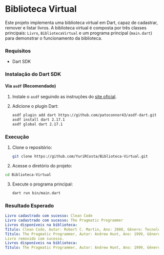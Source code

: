 # Biblioteca Virtual

Este projeto implementa uma biblioteca virtual em Dart, capaz de cadastrar, remover e listar livros. A biblioteca virtual é composta por três classes principais: `Livro`, `BibliotecaVirtual` e um programa principal (`main.dart`) para demonstrar o funcionamento da biblioteca.

### Requisitos

- Dart SDK

### Instalação do Dart SDK

#### Via `asdf` (Recomendado)

1. Instale o `asdf` seguindo as instruções do [site oficial](https://asdf-vm.com/guide/getting-started.html).

2. Adicione o plugin Dart:

   ```bash
   asdf plugin add dart https://github.com/patoconnor43/asdf-dart.git
   asdf install dart 2.17.1
   asdf global dart 2.17.1
   ```

### Execução

1. Clone o repositório:

   ```bash
   git clone https://github.com/YuriRCosta/Biblioteca-Virtual.git
   ```

2. Acesse o diretório do projeto:

```bash
cd Biblioteca-Virtual
```

3. Execute o programa principal:
   ```bash
   dart run bin/main.dart
   ```

### Resultado Esperado

```yaml
Livro cadastrado com sucesso: Clean Code
Livro cadastrado com sucesso: The Pragmatic Programmer
Livros disponíveis na biblioteca:
Título: Clean Code, Autor: Robert C. Martin, Ano: 2008, Gênero: Tecnologia, ID: 001
Título: The Pragmatic Programmer, Autor: Andrew Hunt, Ano: 1999, Gênero: Tecnologia, ID: 002
Livro removido com sucesso.
Livros disponíveis na biblioteca:
Título: The Pragmatic Programmer, Autor: Andrew Hunt, Ano: 1999, Gênero: Tecnologia, ID: 002
```
